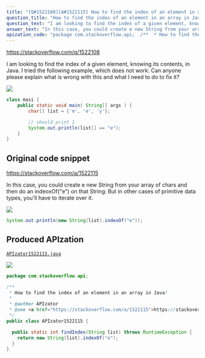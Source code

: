 ```yaml
---
title: "[Q#1522108][A#1522115] How to find the index of an element in an array in Java?"
question_title: "How to find the index of an element in an array in Java?"
question_text: "I am looking to find the index of a given element, knowing its contents, in Java. I tried the following example, which does not work: Can anyone please explain what is wrong with this and what I need to do to fix it?"
answer_text: "In this case, you could create e new String from your array of chars and then do an indeoxOf(\"e\") on that String: But in other cases of primitive data types, you'll have to iterate over it."
apization_code: "package com.stackoverflow.api;  /**  * How to find the index of an element in an array in Java?  *  * @author APIzator  * @see <a href=\"https://stackoverflow.com/a/1522115\">https://stackoverflow.com/a/1522115</a>  */ public class APIzator1522115 {    public static int findIndex(String list) throws RuntimeException {     return new String(list).indexOf(\"e\");   } }"
---
```


https://stackoverflow.com/q/1522108

I am looking to find the index of a given element, knowing its contents, in Java.
I tried the following example, which does not work:
Can anyone please explain what is wrong with this and what I need to do to fix it?


<div class="code-logo"><img src="/stackoverflow.png" /></div>

```java
class masi { 
    public static void main( String[] args ) { 
        char[] list = {'m', 'e', 'y'};

        // should print 1
        System.out.println(list[] == "e");                    
    } 
}
```


## Original code snippet

https://stackoverflow.com/a/1522115

In this case, you could create e new String from your array of chars and then do an indeoxOf(&quot;e&quot;) on that String:
But in other cases of primitive data types, you&#x27;ll have to iterate over it.

<div class="code-logo"><img src="/stackoverflow.png" /></div>

```java
System.out.println(new String(list).indexOf("e"));
```

## Produced APIzation

[`APIzator1522115.java`](https://github.com/pasqualesalza/apization-temp-data/raw/master/search/APIzator1522115.java)

<div class="code-logo"><img src="/apizator.png" /></div>

```java
package com.stackoverflow.api;

/**
 * How to find the index of an element in an array in Java?
 *
 * @author APIzator
 * @see <a href="https://stackoverflow.com/a/1522115">https://stackoverflow.com/a/1522115</a>
 */
public class APIzator1522115 {

  public static int findIndex(String list) throws RuntimeException {
    return new String(list).indexOf("e");
  }
}

```